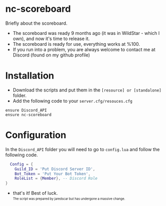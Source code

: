 # nc-scoreboard

Briefly about the scoreboard.
- The scoreboard was ready 9 months ago (it was in WildStar - which I own), and now it's time to release it.
- The scoreboard is ready for use, everything works at %100.
- If you run into a problem, you are always welcome to contact me at Discord (found on my github profile)

# Installation

- Download the scripts and put them in the ```[resource] or [standalone]``` folder.
- Add the following code to your ```server.cfg/resouces.cfg```

```
ensure Discord_API
ensure nc-scoreboard
```

# Configuration

In the ```Discord_API``` folder you will need to go to ```config.lua``` and follow the following code.

```lua 
  Config = {
	Guild_ID = 'Put Discord Server ID',
	Bot_Token = 'Put Your Bot Token',
	RoleList = {Member}, -- Discord Role
}
```
- that's it! Best of luck.
<br><sub><sup>The script was prepared by jaredscar but has undergone a massive change.<sub><sup></br>
